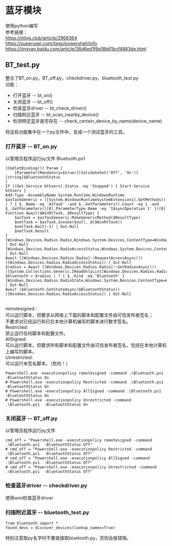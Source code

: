 # 蓝牙模块
使用python编写  
参考链接：  
https://mlog.club/article/2968364  
https://superuser.com/tags/powershell/info  
https://jingyan.baidu.com/article/36d6ed1f6e18b61bcf4883de.html
## BT_test.py
整合了BT_on.py，BT_off.py，checkdriver.py，bluetooth_test.py  
功能：
* 打开蓝牙 -- bt_on()
* 关闭蓝牙 -- bt_off()
* 检查蓝牙driver -- bt_check_driver()
* 扫描附近蓝牙 -- bt_scan_nearby_device() 
* 检测特定蓝牙是否存在 -- check_certain_device_by_name(device_name) 

将这些功能集中在一个py文件中，变成一个测试蓝牙的工具。
### 打开蓝牙 -- BT_on.py
以管理员程序运行py文件
Bluetooth.ps1
~~~
[CmdletBinding()] Param (
    [Parameter(Mandatory=$true)][ValidateSet('Off', 'On')][string]$BluetoothStatus
)
If ((Get-Service bthserv).Status -eq 'Stopped') { Start-Service bthserv }
Add-Type -AssemblyName System.Runtime.WindowsRuntime
$asTaskGeneric = ([System.WindowsRuntimeSystemExtensions].GetMethods() | ? { $_.Name -eq 'AsTask' -and $_.GetParameters().Count -eq 1 -and $_.GetParameters()[0].ParameterType.Name -eq 'IAsyncOperation`1' })[0]
Function Await($WinRtTask, $ResultType) {
    $asTask = $asTaskGeneric.MakeGenericMethod($ResultType)
    $netTask = $asTask.Invoke($null, @($WinRtTask))
    $netTask.Wait(-1) | Out-Null
    $netTask.Result
}
[Windows.Devices.Radios.Radio,Windows.System.Devices,ContentType=WindowsRuntime] | Out-Null
[Windows.Devices.Radios.RadioAccessStatus,Windows.System.Devices,ContentType=WindowsRuntime] | Out-Null
Await ([Windows.Devices.Radios.Radio]::RequestAccessAsync()) ([Windows.Devices.Radios.RadioAccessStatus]) | Out-Null
$radios = Await ([Windows.Devices.Radios.Radio]::GetRadiosAsync()) ([System.Collections.Generic.IReadOnlyList[Windows.Devices.Radios.Radio]])
$bluetooth = $radios | ? { $_.Kind -eq 'Bluetooth' }
[Windows.Devices.Radios.RadioState,Windows.System.Devices,ContentType=WindowsRuntime] | Out-Null
Await ($bluetooth.SetStateAsync($BluetoothStatus)) ([Windows.Devices.Radios.RadioAccessStatus]) | Out-Null


~~~
remotesigned：  
可以运行脚本，但要求从网络上下载的脚本和配置文件由可信发布者签名；  
不要求对已经运行和已在本地计算机编写的脚本进行数字签名。  
Restricted:  
禁止运行任何脚本和配置文件。  
AllSigned:  
可以运行脚本，但要求所有脚本和配置文件由可信发布者签名，包括在本地计算机上编写的脚本。  
Unrestricted:  
可以运行未签名脚本。（危险！）
~~~
Powershell.exe -executionpolicy remotesigned -command .\Bluetooth.ps1  -BluetoothStatus On
# Powershell.exe -executionpolicy Restricted -command .\Bluetooth.ps1  -BluetoothStatus On
# Powershell.exe -executionpolicy AllSigned -command .\Bluetooth.ps1  -BluetoothStatus On
# Powershell.exe -executionpolicy Unrestricted -command .\Bluetooth.ps1  -BluetoothStatus On
~~~
### 关闭蓝牙 -- BT_off.py
以管理员程序运行py文件
~~~
cmd_off = "Powershell.exe -executionpolicy remotesigned -command .\Bluetooth.ps1  -BluetoothStatus Off"
# cmd_off = "Powershell.exe -executionpolicy Restricted -command .\Bluetooth.ps1  -BluetoothStatus Off"
# cmd_off = "Powershell.exe -executionpolicy AllSigned -command .\Bluetooth.ps1  -BluetoothStatus Off"
# cmd_off = "Powershell.exe -executionpolicy Unrestricted -command .\Bluetooth.ps1  -BluetoothStatus Off"
~~~
### 检查蓝牙driver -- checkdriver.py
使用wmi检查蓝牙driver
### 扫描附近蓝牙 -- bluetooth_test.py
~~~
from bluetooth import *
found_devs = discover_devices(lookup_names=True)
~~~
特别注意取py名字时不要直接取bluetooth.py，否则会报错哦。